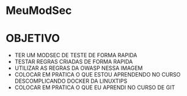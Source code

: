 # MeuModSec


# OBJETIVO #

- TER UM MODSEC DE TESTE DE FORMA RAPIDA
- TESTAR REGRAS CRIADAS DE FORMA RAPIDA
- UTILIZAR AS REGRAS DA OWASP NESSA IMAGEM
- COLOCAR EM PRATICA O QUE ESTOU APRENDENDO NO CURSO DESCOMPLICANDO DOCKER DA LINUXTIPS
- COLOCAR EM PRATICA O QUE EU APRENDI NO CURSO DE GIT

